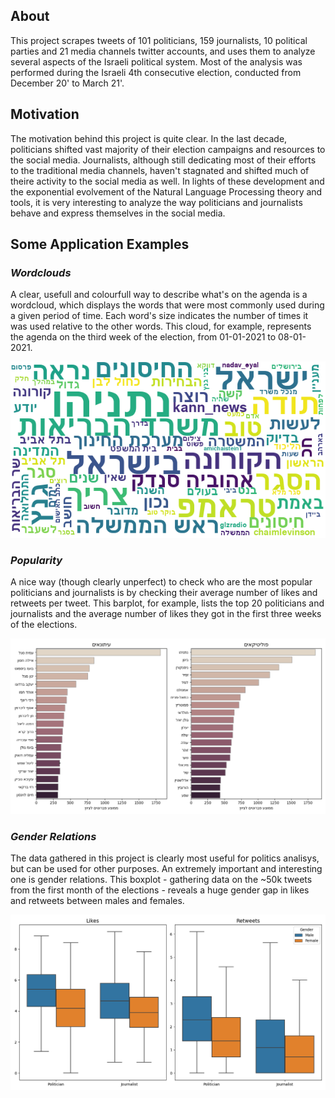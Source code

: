 ## About
This project scrapes tweets of 101 politicians, 159 journalists, 10 political parties and 21 media channels twitter accounts, and uses them to analyze several aspects of the Israeli political system. Most of the analysis was performed during the Israeli 4th consecutive election, conducted from December 20' to March 21'. 

## Motivation
The motivation behind this project is quite clear. In the last decade, politicians shifted vast majority of their election campaigns and resources to the social media. 
Journalists, although still dedicating most of their efforts to the traditional media channels, haven't stagnated and shifted much of theire activity to the social media as well.
In lights of these development and the exponential evolvement of the Natural Language Processing theory and tools, it is very interesting to analyze the way politicians and journalists behave and express themselves in the social media.

## Some Application Examples 
### *Wordclouds*
A clear, usefull and colourfull way to describe what's on the agenda is a wordcloud, which displays the words that were most commonly used during a given period of time. Each word's size indicates the number of times it was used relative to the other words. This cloud, for example, represents the agenda on the third week of the election, from 01-01-2021 to 08-01-2021. 

<p align="center">
  <img src="Visualizations/Wordclouds/Wordcloud%208-1-2021.png">
</p>

### *Popularity*
A nice way (though clearly unperfect) to check who are the most popular politicians and journalists is by checking their average number of likes and retweets per tweet. This barplot, for example, lists the top 20 politicians and journalists and the average number of likes they got in the first three weeks of the elections.

<p align="center">
  <img src="/Visualizations/Favorites/Favorites%209-1-2021.png" width="600"/>
</p>

### *Gender Relations*
The data gathered in this project is clearly most useful for politics analisys, but can be used for other purposes. An extremely important and interesting one is gender relations. This boxplot - gathering data on the ~50k tweets from the first month of the elections - reveals a huge gender gap in likes and retweets between males and females.

<p align="center">
  <img src="/Visualizations/Gender/Traffic%20Boxplot%2015-1-2021.png" width="600">
</p>
